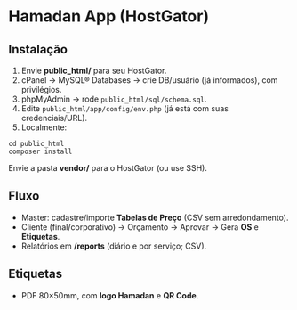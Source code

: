 # Hamadan App (HostGator)
## Instalação
1) Envie **public_html/** para seu HostGator.
2) cPanel → MySQL® Databases → crie DB/usuário (já informados), com privilégios.
3) phpMyAdmin → rode `public_html/sql/schema.sql`.
4) Edite `public_html/app/config/env.php` (já está com suas credenciais/URL).
5) Localmente:
```
cd public_html
composer install
```
Envie a pasta **vendor/** para o HostGator (ou use SSH).

## Fluxo
- Master: cadastre/importe **Tabelas de Preço** (CSV sem arredondamento).
- Cliente (final/corporativo) → Orçamento → Aprovar → Gera **OS** e **Etiquetas**.
- Relatórios em **/reports** (diário e por serviço; CSV).

## Etiquetas
- PDF 80×50mm, com **logo Hamadan** e **QR Code**.
